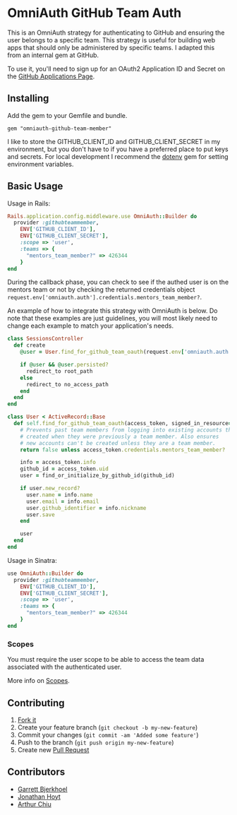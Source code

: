 # OmniAuth GitHub Team Auth

This is an OmniAuth strategy for authenticating to GitHub and ensuring the user belongs to a specific team. This strategy is useful for building web apps that should only be administered by specific teams. I adapted this from an internal gem at GitHub.

To use it, you'll need to sign up for an OAuth2 Application ID and Secret on the [GitHub Applications Page](https://github.com/settings/applications).

## Installing

Add the gem to your Gemfile and bundle.

```
gem "omniauth-github-team-member"
```

I like to store the GITHUB_CLIENT_ID and GITHUB_CLIENT_SECRET in my environment, but you don't have to if you have a preferred place to put keys and secrets. For local development I recommend the [dotenv](https://github.com/bkeepers/dotenv) gem for setting environment variables.

## Basic Usage

Usage in Rails:

```ruby
Rails.application.config.middleware.use OmniAuth::Builder do
  provider :githubteammember,
    ENV['GITHUB_CLIENT_ID'],
    ENV['GITHUB_CLIENT_SECRET'],
    :scope => 'user',
    :teams => {
      "mentors_team_member?" => 426344
    }
end
```

During the callback phase, you can check to see if the authed user is on the mentors team or not
by checking the returned credentials object `request.env['omniauth.auth'].credentials.mentors_team_member?`.

An example of how to integrate this strategy with OmniAuth is below. Do note that these
examples are just guidelines, you will most likely need to change each example to match your application's needs.

```ruby
class SessionsController
  def create
    @user = User.find_for_github_team_oauth(request.env['omniauth.auth'])

    if @user && @user.persisted?
      redirect_to root_path
    else
      redirect_to no_access_path
    end
  end
end
```

```ruby
class User < ActiveRecord::Base
  def self.find_for_github_team_oauth(access_token, signed_in_resource=nil)
    # Prevents past team members from logging into existing accounts they
    # created when they were previously a team member. Also ensures
    # new accounts can't be created unless they are a team member.
    return false unless access_token.credentials.mentors_team_member?

    info = access_token.info
    github_id = access_token.uid
    user = find_or_initialize_by_github_id(github_id)

    if user.new_record?
      user.name = info.name
      user.email = info.email
      user.github_identifier = info.nickname
      user.save
    end

    user
  end
end
```

Usage in Sinatra:

```ruby
use OmniAuth::Builder do
  provider :githubteammember,
    ENV['GITHUB_CLIENT_ID'],
    ENV['GITHUB_CLIENT_SECRET'],
    :scope => 'user',
    :teams => {
      "mentors_team_member?" => 426344
    }
end
```

### Scopes

You must require the user scope to be able to access the team data associated with
the authenticated user.

More info on [Scopes](http://developer.github.com/v3/oauth/#scopes).

## Contributing

1. [Fork it](https://help.github.com/articles/fork-a-repo)
2. Create your feature branch (`git checkout -b my-new-feature`)
3. Commit your changes (`git commit -am 'Added some feature'`)
4. Push to the branch (`git push origin my-new-feature`)
5. Create new [Pull Request](https://help.github.com/articles/using-pull-requests)

## Contributors

* [Garrett Bjerkhoel](https://github.com/dewski)
* [Jonathan Hoyt](https://github.com/jonmagic)
* [Arthur Chiu](https://github.com/achiu)
